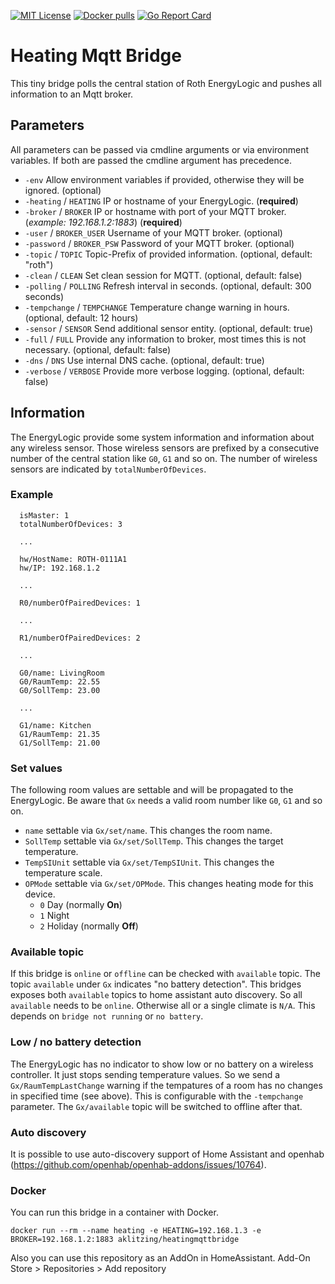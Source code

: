 [![MIT License](https://img.shields.io/badge/license-MIT-blue.svg)](https://github.com/misery/HeatingMqttBridge/blob/main/LICENSE)
[![Docker pulls](https://img.shields.io/docker/pulls/aklitzing/heatingmqttbridge.svg)](https://hub.docker.com/r/aklitzing/heatingmqttbridge/)
[![Go Report Card](https://goreportcard.com/badge/github.com/misery/HeatingMqttBridge)](https://goreportcard.com/report/github.com/misery/HeatingMqttBridge)

# Heating Mqtt Bridge
This tiny bridge polls the central station of Roth EnergyLogic and
pushes all information to an Mqtt broker.


## Parameters
All parameters can be passed via cmdline arguments or via environment variables. If both are passed the cmdline argument has precedence.

- ``-env`` Allow environment variables if provided, otherwise they will be ignored. (optional)
- ``-heating`` / ``HEATING`` IP or hostname of your EnergyLogic. (**required**)
- ``-broker`` / ``BROKER`` IP or hostname with port of your MQTT broker. (*example: 192.168.1.2:1883*) (**required**)
- ``-user`` / ``BROKER_USER`` Username of your MQTT broker. (optional)
- ``-password`` / ``BROKER_PSW`` Password of your MQTT broker. (optional)
- ``-topic`` / ``TOPIC`` Topic-Prefix of provided information. (optional, default: "roth")
- ``-clean`` / ``CLEAN`` Set clean session for MQTT. (optional, default: false)
- ``-polling`` / ``POLLING`` Refresh interval in seconds. (optional, default: 300 seconds)
- ``-tempchange`` / ``TEMPCHANGE`` Temperature change warning in hours. (optional, default: 12 hours)
- ``-sensor`` / ``SENSOR`` Send additional sensor entity. (optional, default: true)
- ``-full`` / ``FULL`` Provide any information to broker, most times this is not necessary. (optional, default: false)
- ``-dns`` / ``DNS`` Use internal DNS cache. (optional, default: true)
- ``-verbose`` / ``VERBOSE`` Provide more verbose logging. (optional, default: false)


## Information
The EnergyLogic provide some system information and information about any wireless sensor. Those wireless sensors are prefixed by a consecutive number of the central station like ``G0``, ``G1`` and so on. The number of wireless sensors are indicated by ``totalNumberOfDevices``.

### Example
```
  isMaster: 1
  totalNumberOfDevices: 3

  ...

  hw/HostName: ROTH-0111A1
  hw/IP: 192.168.1.2

  ...

  R0/numberOfPairedDevices: 1

  ...

  R1/numberOfPairedDevices: 2

  ...

  G0/name: LivingRoom
  G0/RaumTemp: 22.55
  G0/SollTemp: 23.00
  
  ...
  
  G1/name: Kitchen
  G1/RaumTemp: 21.35
  G1/SollTemp: 21.00
```

### Set values
The following room values are settable and will be propagated to the EnergyLogic.
Be aware that ``Gx`` needs a valid room number like ``G0``, ``G1`` and so on.

- ``name`` settable via ``Gx/set/name``. This changes the room name.
- ``SollTemp`` settable via ``Gx/set/SollTemp``. This changes the target temperature.
- ``TempSIUnit`` settable via ``Gx/set/TempSIUnit``. This changes the temperature scale.
- ``OPMode`` settable via ``Gx/set/OPMode``. This changes heating mode for this device.
  - ``0`` Day (normally **On**)
  - ``1`` Night
  - ``2`` Holiday (normally **Off**)

### Available topic
If this bridge is ``online`` or ``offline`` can be checked with ``available`` topic.
The topic ``available`` under ``Gx`` indicates "no battery detection". This bridges
exposes both ``available`` topics to home assistant auto discovery. So all ``available``
needs to be ``online``. Otherwise all or a single climate is ``N/A``. This depends
on ``bridge not running`` or ``no battery``.

### Low / no battery detection
The EnergyLogic has no indicator to show low or no battery on a wireless controller.
It just stops sending temperature values. So we send a ``Gx/RaumTempLastChange``
warning if the tempatures of a room has no changes in specified time (see above).
This is configurable with the ``-tempchange`` parameter.
The ``Gx/available`` topic will be switched to offline after that.

### Auto discovery
It is possible to use auto-discovery support of Home Assistant and openhab (https://github.com/openhab/openhab-addons/issues/10764).

### Docker
You can run this bridge in a container with Docker.

``docker run --rm --name heating -e HEATING=192.168.1.3 -e BROKER=192.168.1.2:1883 aklitzing/heatingmqttbridge``

Also you can use this repository as an AddOn in HomeAssistant.
  Add-On Store > Repositories > Add repository
